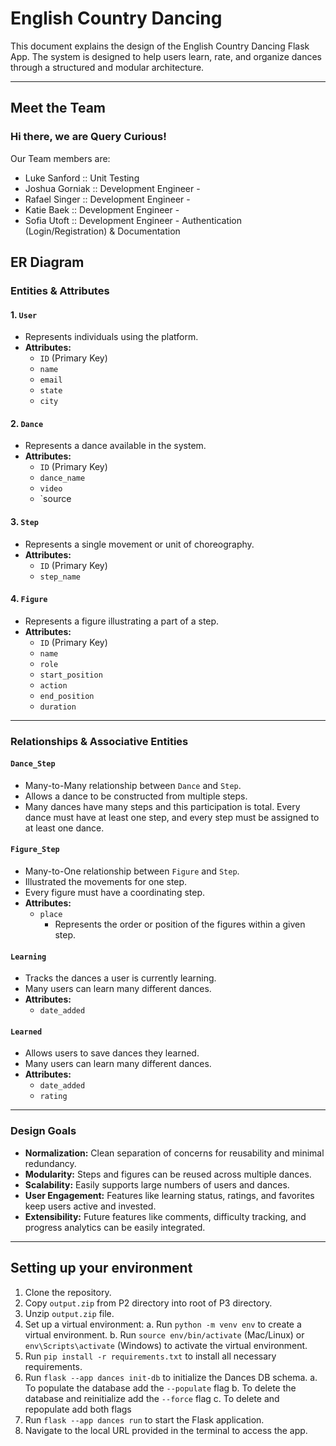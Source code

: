 # English Country Dancing

This document explains the design of the English Country Dancing Flask App. The system is designed to help users learn, rate, and organize dances through a structured and modular architecture.

---
## Meet the Team
### Hi there, we are Query Curious! 
Our Team members are:
- Luke Sanford :: Unit Testing
- Joshua Gorniak :: Development Engineer - 
- Rafael Singer :: Development Engineer - 
- Katie Baek :: Development Engineer - 
- Sofia Utoft :: Development Engineer - Authentication (Login/Registration) & Documentation


## ER Diagram
### Entities & Attributes

#### 1. `User`
- Represents individuals using the platform.
- **Attributes:**
  - `ID` (Primary Key)
  - `name`
  - `email`
  - `state`
  - `city`

#### 2. `Dance`
- Represents a dance available in the system.
- **Attributes:**
  - `ID` (Primary Key)
  - `dance_name`
  - `video`
  - `source

#### 3. `Step`
- Represents a single movement or unit of choreography.
- **Attributes:**
  - `ID` (Primary Key)
  - `step_name`

#### 4. `Figure`
- Represents a figure illustrating a part of a step.
- **Attributes:**
  - `ID` (Primary Key)
  - `name`
  - `role`
  - `start_position`
  - `action`
  - `end_position`
  - `duration`

---

### Relationships & Associative Entities

#### `Dance_Step`
- Many-to-Many relationship between `Dance` and `Step`.
- Allows a dance to be constructed from multiple steps.
- Many dances have many steps and this participation is total. Every dance must have at least one step, and every step must be assigned to at least one dance.

#### `Figure_Step`
- Many-to-One relationship between `Figure` and `Step`.
- Illustrated the movements for one step.
- Every figure must have a coordinating step.
- **Attributes:**
  - `place`
     - Represents the order or position of the figures within a given step.


#### `Learning`
- Tracks the dances a user is currently learning.
- Many users can learn many different dances.
- **Attributes:**
  - `date_added`

#### `Learned`
- Allows users to save dances they learned.
- Many users can learn many different dances.
- **Attributes:**
  - `date_added`
  - `rating`

---

### Design Goals

- **Normalization:** Clean separation of concerns for reusability and minimal redundancy.
- **Modularity:** Steps and figures can be reused across multiple dances.
- **Scalability:** Easily supports large numbers of users and dances.
- **User Engagement:** Features like learning status, ratings, and favorites keep users active and invested.
- **Extensibility:** Future features like comments, difficulty tracking, and progress analytics can be easily integrated.

---

## Setting up your environment
1. Clone the repository. 
2. Copy `output.zip` from P2 directory into root of P3 directory.
3. Unzip `output.zip` file.
4. Set up a virtual environment:
   a. Run `python -m venv env` to create a virtual environment.
   b. Run `source env/bin/activate` (Mac/Linux) or `env\Scripts\activate` (Windows) to activate the virtual environment.
5. Run `pip install -r requirements.txt` to install all necessary requirements.
6. Run `flask --app dances init-db` to initialize the Dances DB schema.
  a. To populate the database add the `--populate` flag
  b. To delete the database and reinitialize add the `--force` flag
  c. To delete and repopulate add both flags
7.  Run `flask --app dances run` to start the Flask application.
8. Navigate to the local URL provided in the terminal to access the app.
